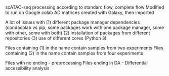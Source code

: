 scATAC-seq processing according to standard flow, complete flow
Modified to run on Google colab
AD matrices created with Galaxy, then imported 

A lot of issues with 
 (1) different package manager dependencies (condacolab vs pip, some packages work with one package manager, some with other, some with both) 
 (2) installation of packages from different repositories
 (3) use of different cores (Python 3)

Files containing (1) in the name contain samples from two experiments
Files containing (2) in the name contain samples from four experiments

Files with no ending - preprocessing 
Files ending in DA - Differential accessibility analysis

